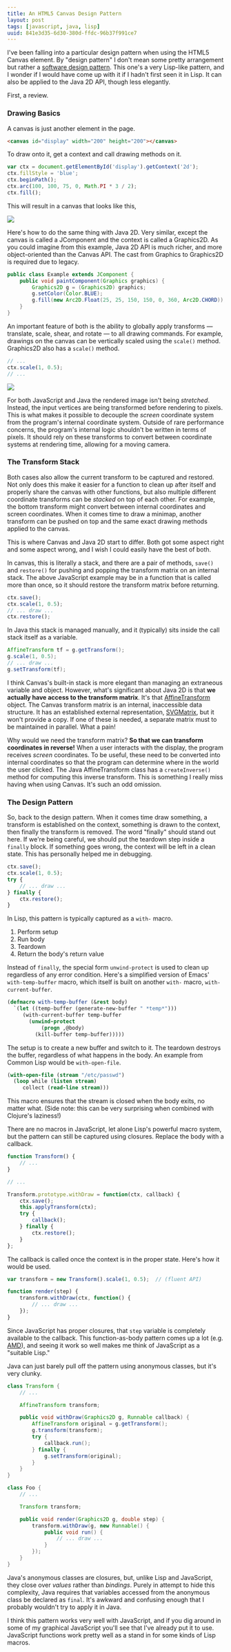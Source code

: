 ```yaml
---
title: An HTML5 Canvas Design Pattern
layout: post
tags: [javascript, java, lisp]
uuid: 841e3d35-6d30-380d-ffdc-96b37f991ce7
---
```


I've been falling into a particular design pattern when using the
HTML5 Canvas element. By "design pattern" I don't mean some pretty
arrangement but rather a [software design pattern][dp]. This one's a
very Lisp-like pattern, and I wonder if I would have come up with it
if I hadn't first seen it in Lisp. It can also be applied to the Java
2D API, though less elegantly.

First, a review.

### Drawing Basics

A canvas is just another element in the page.

~~~html
<canvas id="display" width="200" height="200"></canvas>
~~~

To draw onto it, get a context and call drawing methods on it.

~~~javascript
var ctx = document.getElementById('display').getContext('2d');
ctx.fillStyle = 'blue';
ctx.beginPath();
ctx.arc(100, 100, 75, 0, Math.PI * 3 / 2);
ctx.fill();
~~~

This will result in a canvas that looks like this,

![](/img/screenshot/canvas-arc.png)

Here's how to do the same thing with Java 2D. Very similar, except the
canvas is called a JComponent and the context is called a Graphics2D.
As you could imagine from this example, Java 2D API is much richer,
and more object-oriented than the Canvas API. The cast from Graphics
to Graphics2D is required due to legacy.

~~~java
public class Example extends JComponent {
    public void paintComponent(Graphics graphics) {
        Graphics2D g = (Graphics2D) graphics;
        g.setColor(Color.BLUE);
        g.fill(new Arc2D.Float(25, 25, 150, 150, 0, 360, Arc2D.CHORD));
    }
}
~~~

An important feature of both is the ability to globally apply
transforms — translate, scale, shear, and rotate — to all drawing
commands. For example, drawings on the canvas can be vertically scaled
using the `scale()` method. Graphics2D also has a `scale()` method.

~~~javascript
// ...
ctx.scale(1, 0.5);
// ...
~~~

![](/img/screenshot/canvas-arc-scaled.png)

For both JavaScript and Java the rendered image isn't being
*stretched*. Instead, the input vertices are being transformed before
rendering to pixels. This is what makes it possible to decouple the
*screen* coordinate system from the program's internal coordinate
system. Outside of rare performance concerns, the program's internal
logic shouldn't be written in terms of pixels. It should rely on these
transforms to convert between coordinate systems at rendering time,
allowing for a moving camera.

### The Transform Stack

Both cases also allow the current transform to be captured and
restored. Not only does this make it easier for a function to clean up
after itself and properly share the canvas with other functions, but
also multiple different coordinate transforms can be *stacked* on top
of each other. For example, the bottom transform might convert between
internal coordinates and screen coordinates. When it comes time to
draw a minimap, another transform can be pushed on top and the same
exact drawing methods applied to the canvas.

This is where Canvas and Java 2D start to differ. Both got some aspect
right and some aspect wrong, and I wish I could easily have the best
of both.

In canvas, this is literally a stack, and there are a pair of methods,
`save()` and `restore()` for pushing and popping the transform matrix
on an internal stack. The above JavaScript example may be in a
function that is called more than once, so it should restore the
transform matrix before returning.

~~~javascript
ctx.save();
ctx.scale(1, 0.5);
// ... draw ...
ctx.restore();
~~~

In Java this stack is managed manually, and it (typically) sits inside
the call stack itself as a variable.

~~~java
AffineTransform tf = g.getTransform();
g.scale(1, 0.5);
// ... draw ...
g.setTransform(tf);
~~~

I think Canvas's built-in stack is more elegant than managing an
extraneous variable and object. However, what's significant about Java
2D is that **we actually have access to the transform matrix**. It's
that [AffineTransform][at] object. The Canvas transform matrix is an
internal, inaccessible data structure. It has an established external
representation, [SVGMatrix][svg], but it won't provide a copy. If one
of these is needed, a separate matrix must to be maintained in
parallel. What a pain!

Why would we need the transform matrix? **So that we can transform
coordinates in reverse!** When a user interacts with the display, the
program receives *screen* coordinates. To be useful, these need to be
converted into internal coordinates so that the program can determine
where in the world the user clicked. The Java AffineTransform class
has a `createInverse()` method for computing this inverse transform.
This is something I really miss having when using Canvas. It's such an
odd omission.

### The Design Pattern

So, back to the design pattern. When it comes time draw something, a
transform is established on the context, something is drawn to the
context, then finally the transform is removed. The word "finally"
should stand out here. If we're being careful, we should put the
teardown step inside a `finally` block. If something goes wrong, the
context will be left in a clean state. This has personally helped me
in debugging.

~~~javascript
ctx.save();
ctx.scale(1, 0.5);
try {
    // ... draw ...
} finally {
    ctx.restore();
}
~~~

In Lisp, this pattern is typically captured as a `with-` macro.

 1. Perform setup
 2. Run body
 3. Teardown
 4. Return the body's return value

Instead of `finally`, the special form `unwind-protect` is used to
clean up regardless of any error condition. Here's a simplified
version of Emacs' `with-temp-buffer` macro, which itself is built on
another `with-` macro, `with-current-buffer`.

~~~cl
(defmacro with-temp-buffer (&rest body)
  `(let ((temp-buffer (generate-new-buffer " *temp*")))
     (with-current-buffer temp-buffer
       (unwind-protect
           (progn ,@body)
         (kill-buffer temp-buffer)))))
~~~

The setup is to create a new buffer and switch to it. The teardown
destroys the buffer, regardless of what happens in the body. An
example from Common Lisp would be `with-open-file`.

~~~cl
(with-open-file (stream "/etc/passwd")
  (loop while (listen stream)
     collect (read-line stream)))
~~~

This macro ensures that the stream is closed when the body exits, no
matter what. (Side note: this can be very surprising when combined
with Clojure's laziness!)

There are no macros in JavaScript, let alone Lisp's powerful macro
system, but the pattern can still be captured using closures. Replace
the body with a callback.

~~~javascript
function Transform() {
    // ...
}

// ...

Transform.prototype.withDraw = function(ctx, callback) {
    ctx.save();
    this.applyTransform(ctx);
    try {
        callback();
    } finally {
        ctx.restore();
    }
};
~~~

The callback is called once the context is in the proper state. Here's
how it would be used.

~~~javascript
var transform = new Transform().scale(1, 0.5);  // (fluent API)

function render(step) {
    transform.withDraw(ctx, function() {
        // ... draw ...
    });
}
~~~

Since JavaScript has proper closures, that `step` variable is
completely available to the callback. This function-as-body pattern
comes up a lot (e.g. [AMD][amd]), and seeing it work so well makes me
think of JavaScript as a "suitable Lisp."

Java can just barely pull off the pattern using anonymous classes, but
it's very clunky.

~~~java
class Transform {
    // ...

    AffineTransform transform;

    public void withDraw(Graphics2D g, Runnable callback) {
        AffineTransform original = g.getTransform();
        g.transform(transform);
        try {
            callback.run();
        } finally {
            g.setTransform(original);
        }
    }
}

class Foo {
    // ...

    Transform transform;

    public void render(Graphics2D g, double step) {
        transform.withDraw(g, new Runnable() {
            public void run() {
                // ... draw ...
            }
        });
    }
}
~~~

Java's anonymous classes are closures, but, unlike Lisp and
JavaScript, they close over *values* rather than *bindings*. Purely in
attempt to hide this complexity, Java requires that variables accessed
from the anonymous class be declared as `final`. It's awkward and
confusing enough that I probably wouldn't try to apply it in Java.

I think this pattern works very well with JavaScript, and if you dig
around in some of my graphical JavaScript you'll see that I've already
put it to use. JavaScript functions work pretty well as a stand in for
some kinds of Lisp macros.


[canvas]: https://developer.mozilla.org/en-US/docs/Canvas_tutorial
[dp]: http://en.wikipedia.org/wiki/Software_design_pattern
[java]: http://en.wikipedia.org/wiki/Java_2D
[amd]: http://requirejs.org/docs/whyamd.html
[svg]: http://www.w3.org/TR/SVGTiny12/svgudom.html#svg__SVGMatrix
[at]: http://docs.oracle.com/javase/7/docs/api/java/awt/geom/AffineTransform.html
